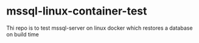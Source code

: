 # mssql-linux-container-test
Thi repo is to test mssql-server on linux docker which restores a database on build time
